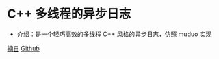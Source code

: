 # C++ 多线程的异步日志
+ 介绍：是一个轻巧高效的多线程 C++ 风格的异步日志，仿照 muduo 实现


[摘自](https://www.cnblogs.com/ailumiyana/p/9519614.html)
[Github](https://github.com/kanade2010/SimpleMuduo/blob/master/AsyncLogging/)